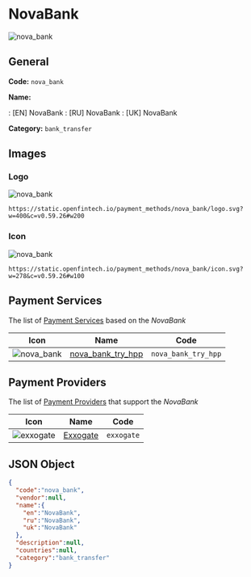 
# NovaBank 
![nova_bank](https://static.openfintech.io/payment_methods/nova_bank/logo.svg?w=400&c=v0.59.26#w200)  

## General 
**Code:** `nova_bank` 
 
**Name:** 
 
:	[EN] NovaBank 
:	[RU] NovaBank 
:	[UK] NovaBank 
 
**Category:** `bank_transfer` 
 

## Images 

### Logo 
![nova_bank](https://static.openfintech.io/payment_methods/nova_bank/logo.svg?w=400&c=v0.59.26#w200)  

```
https://static.openfintech.io/payment_methods/nova_bank/logo.svg?w=400&c=v0.59.26#w200
```  

### Icon 
![nova_bank](https://static.openfintech.io/payment_methods/nova_bank/icon.svg?w=278&c=v0.59.26#w100)  

```
https://static.openfintech.io/payment_methods/nova_bank/icon.svg?w=278&c=v0.59.26#w100
```  

## Payment Services 
 
The list of [Payment Services](/payment-services/) based on the _NovaBank_ 

|Icon|Name|Code| 
|:---:|:---:|:---:| 
|![nova_bank](https://static.openfintech.io/payment_methods/nova_bank/icon.svg?w=278&c=v0.59.26#w100) |[nova_bank_try_hpp](/payment-services/nova_bank_try_hpp/)|`nova_bank_try_hpp`| 
 

## Payment Providers 
 
The list of [Payment Providers](/payment-providers/) that support the _NovaBank_ 

|Icon|Name|Code| 
|:---:|:---:|:---:| 
|![exxogate](https://static.openfintech.io/payment_providers/exxogate/icon.svg?w=278&c=v0.59.26#w100) |[Exxogate](/payment-providers/exxogate/)|`exxogate`| 
 

## JSON Object 

```json
{
  "code":"nova_bank",
  "vendor":null,
  "name":{
    "en":"NovaBank",
    "ru":"NovaBank",
    "uk":"NovaBank"
  },
  "description":null,
  "countries":null,
  "category":"bank_transfer"
}
```  
